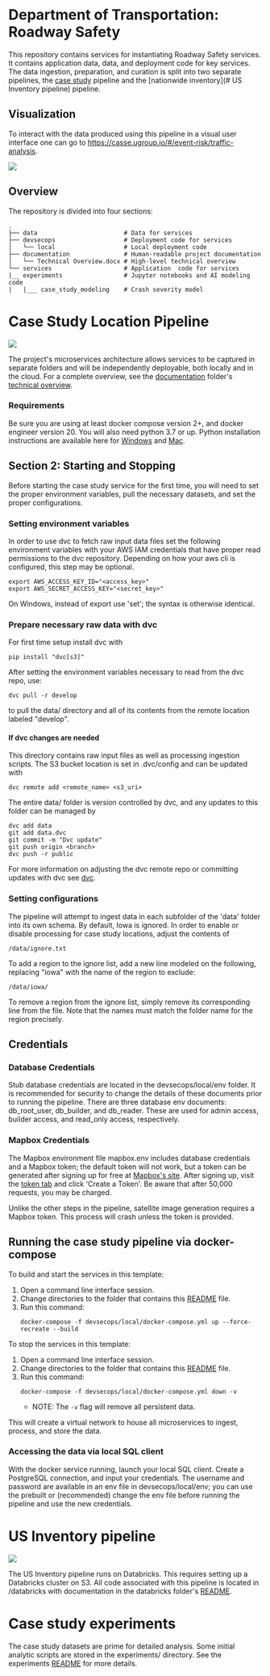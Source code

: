 # Department of Transportation: Roadway Safety

This repository contains services for instantiating Roadway Safety services. It contains application data, data, and deployment code for key services. The data ingestion, preparation, and curation is split into two separate pipelines, the [case study](#requirements) pipeline and the [nationwide inventory](# US Inventory pipeline) pipeline.

## Visualization

To interact with the data produced using this pipeline in a visual user interface one can go to https://casse.ugroup.io/#/event-risk/traffic-analysis.

![](documentation/casse.png)


## Overview
The repository is divided into four sections:

```
.
├── data                        # Data for services
├── devsecops                   # Deployment code for services
│   └── local                   # Local deployment code
├── documentation               # Human-readable project documentation
│   └── Technical Overview.docx # High-level technical overview
└── services                    # Application  code for services
|__ experiments                 # Jupyter notebooks and AI modeling code
|   |___ case_study_modeling    # Crash severity model
```


# Case Study Location Pipeline

![](documentation/case_study_pipeline.jpeg)

The project's microservices architecture allows services to be captured in separate folders and will be independently deployable, both locally and in the cloud. For a complete overview, see the [documentation](documentation) folder's [technical overview](technical_overview.docx).

### Requirements

Be sure you are using at least docker compose version 2+, and docker engineer version 20. You will also need python 3.7 or up. Python installation instructions are available here for [Windows](https://docs.python-guide.org/starting/install3/win/) and [Mac](https://docs.python-guide.org/starting/install3/osx/).

## Section 2: Starting and Stopping

Before starting the case study service for the first time, you will need to set the proper environment variables, pull the necessary datasets, and set the proper configurations.

### Setting environment variables
In order to use dvc to fetch raw input data files set the following environment variables with your AWS IAM credentials that have proper read permissions to the dvc repository. Depending on how your aws cli is configured, this step may be optional.

    export AWS_ACCESS_KEY_ID="<access_key>"
    export AWS_SECRET_ACCESS_KEY="<secret_key>"

On Windows, instead of export use 'set'; the syntax is otherwise identical.

### Prepare necessary raw data with dvc
For first time setup install dvc with

    pip install "dvc[s3]"

After setting the environment variables necessary to read from the dvc repo, use:

    dvc pull -r develop

to pull the data/ directory and all of its contents from the remote location labeled "develop". 

#### If dvc changes are needed
This directory contains raw input files as well as processing ingestion scripts. The S3 bucket location is set in .dvc/config and can be updated with

    dvc remote add <remote_name> <s3_uri>

The entire data/ folder is version controlled by dvc, and any updates to this folder can be managed by

    dvc add data
    git add data.dvc
    git commit -m "Dvc update"
    git push origin <branch>
    dvc push -r public

For more information on adjusting the dvc remote repo or committing updates with dvc see [dvc](https://dvc.org/doc/start/data-management).

### Setting configurations

The pipeline will attempt to ingest data in each subfolder of the 'data' folder into its own schema. By default, Iowa is ignored.
In order to enable or disable processing for case study locations, adjust the contents of

    /data/ignore.txt
	
To add a region to the ignore list, add a new line modeled on the following, replacing "iowa" with the name of the region to exclude:
	
	/data/iowa/

To remove a region from the ignore list, simply remove its corresponding line from the file. Note that the names must match the folder name for the region precisely.

## Credentials
### Database Credentials
Stub database credentials are located in the devsecops/local/env folder. It is recommended for security to change the details of these documents prior to running the pipeline. There are three database env documents: db_root_user, db_builder, and db_reader. These are used for admin access, builder access, and read_only access, respectively.

### Mapbox Credentials
The Mapbox environment file mapbox.env includes database credentials and a Mapbox token; the default token will not work, but a token can be generated after signing up for free at [Mapbox's site](https://account.mapbox.com/auth/signup). After signing up, visit the [token tab](https://account.mapbox.com/access-tokens/) and click 'Create a Token'. Be aware that after 50,000 requests, you may be charged.

Unlike the other steps in the pipeline, satellite image generation requires a Mapbox token. This process will crash unless the token is provided.

## Running the case study pipeline via docker-compose
To build and start the services in this template:

1. Open a command line interface session.
2. Change directories to the folder that contains this [README](README.md) file.
3. Run this command:
    ```
    docker-compose -f devsecops/local/docker-compose.yml up --force-recreate --build
    ```

To stop the services in this template:

1. Open a command line interface session.
2. Change directories to the folder that contains this [README](README.md) file.
3. Run this command:
    ```
    docker-compose -f devsecops/local/docker-compose.yml down -v
    ```
    * NOTE: The `-v` flag will remove all persistent data.

This will create a virtual network to house all microservices to ingest, process, and store the data.

### Accessing the data via local SQL client
With the docker service running, launch your local SQL client. Create a PostgreSQL connection, and input your credentials. The username and password are available in an env file in devsecops/local/env; you can use the prebuilt or (recommended) change the env file before running the pipeline and use the new credentials.

# US Inventory pipeline

![](documentation/us_inventory_pipeline.jpeg)

The US Inventory pipeline runs on Databricks. This requires setting up a Databricks cluster on S3. All code associated with this pipeline is located in
    /databricks
with documentation in the databricks folder's [README](/databricks/README.md).

# Case study experiments

The case study datasets are prime for detailed analysis. Some initial analytic scripts are stored in the experiments/ directory. See the experiments [README](experiments/README.md) for more details.
